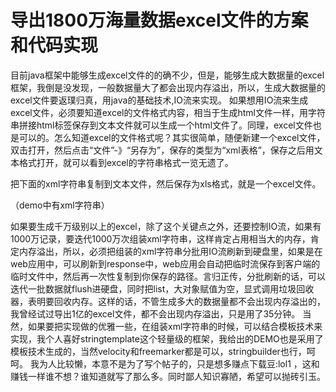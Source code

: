 导出1800万海量数据excel文件的方案和代码实现
======

目前java框架中能够生成excel文件的的确不少，但是，能够生成大数据量的excel框架，我倒是没发现，一般数据量大了都会出现内存溢出，所以，生成大数据量的excel文件要返璞归真，用java的基础技术,IO流来实现。
   如果想用IO流来生成excel文件，必须要知道excel的文件格式内容，相当于生成html文件一样，用字符串拼接html标签保存到文本文件就可以生成一个html文件了。同理，excel文件也是可以的。怎么知道excel的文件格式呢？其实很简单，随便新建一个excel文件，双击打开，然后点击“文件”-》“另存为”，保存的类型为“xml表格”，保存之后用文本格式打开，就可以看到excel的字符串格式一览无遗了。

把下面的xml字符串复制到文本文件，然后保存为xls格式，就是一个excel文件。

（demo中有xml字符串）

如果要生成千万级别以上的excel，除了这个关键点之外，还要控制IO流，如果有1000万记录，要迭代1000万次组装xml字符串，这样肯定占用相当大的内存，肯定内存溢出，所以，必须把组装的xml字符串分批用IO流刷新到硬盘里，如果是在web应用中，可以刷新到response中，web应用会自动把临时流保存到客户端的临时文件中，然后再一次性复制到你保存的路径。言归正传，分批刷新的话，可以迭代一批数据就flush进硬盘，同时把list，大对象赋值为空，显式调用垃圾回收器，表明要回收内存。这样的话，不管生成多大的数据量都不会出现内存溢出的，我曾经试过导出1亿的excel文件，都不会出现内存溢出，只是用了35分钟。
  当然，如果要把实现做的优雅一些，在组装xml字符串的时候，可以结合模板技术来实现，我个人喜好stringtemplate这个轻量级的框架，我给出的DEMO也是采用了模板技术生成的，当然velocity和freemarker都是可以，stringbuilder也行，呵呵。
   我为人比较懒，本意不是为了写个帖子的，只是想多赚点下载豆:lol1 ，这和赚钱一样谁不想？谁知道就写了那么多。同时鄙人知识寡陋，希望可以抛砖引玉。
